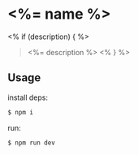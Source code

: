 # <%= name %>

<% if (description) { %>
> <%= description %>
<% } %>

## Usage

install deps:

```bash
$ npm i
```

run:

```bash
$ npm run dev
```